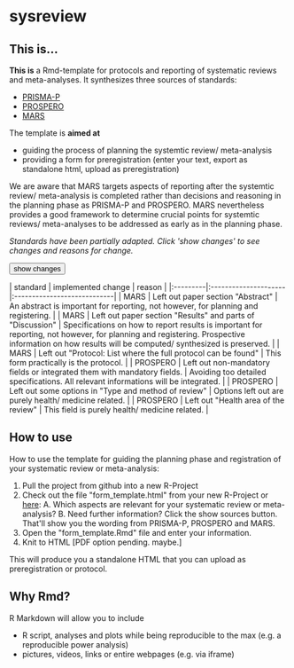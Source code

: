 # sysreview

## This is...

__This is__ a Rmd-template for protocols and reporting of systematic reviews and meta-analyses. It synthesizes three sources of standards:

* [PRISMA-P](https://doi.org/10.1136/bmj.i4086)
* [PROSPERO](https://www.crd.york.ac.uk/prospero/)
* [MARS](https://doi.org/10.1037/amp0000389)

The template is __aimed at__

* guiding the process of planning the systemtic review/ meta-analysis
* providing a form for preregistration (enter your text, export as standalone html, upload as preregistration)

We are aware that MARS targets aspects of reporting after the systemtic review/ meta-analysis is completed rather than decisions and reasoning in the planning phase as PRISMA-P and PROSPERO. MARS nevertheless provides a good framework to determine crucial points for systemtic reviews/ meta-analyses to be addressed as early as in the planning phase.

  
_Standards have been partially adapted. Click 'show changes' to see changes and reasons for change._  

<button data-toggle="collapse" data-target="#changes">show changes</button>
<div id="changes" class="collapse">
| standard |  implemented change  | reason                      |
|:---------|:---------------------|:----------------------------|
| MARS |  Left out paper section "Abstract"  |  An abstract is important for reporting, not however, for planning and registering. |
| MARS |  Left out paper section "Results" and parts of "Discussion"  |  Specifications on how to report results is important for reporting, not however, for planning and registering. Prospective information on how results will be computed/ synthesized is preserved. |
| MARS | Left out "Protocol: List where the full protocol can be found" | This form practically is the protocol. |
|  PROSPERO  |  Left out non-mandatory fields or integrated them with mandatory fields.  |  Avoiding too detailed specifications. All relevant informations will be integrated. |
| PROSPERO | Left out some options in "Type and method of review" | Options left out are purely health/ medicine related. |
| PROSPERO | Left out "Health area of the review" | This field is purely health/ medicine related. |

</div>

## How to use

How to use the template for guiding the planning phase and registration of your systematic review or meta-analysis:

1. Pull the project from github into a new R-Project
2. Check out the file "form_template.html" from your new R-Project or [here](https://raw.githack.com/j-5chneider/sysreview/master/form_template.html): 
   A. Which aspects are relevant for your systematic review or meta-analysis?
   B. Need further information? Click the show sources button. That'll show you the wording from PRISMA-P, PROSPERO and MARS.
3. Open the "form_template.Rmd" file and enter your information.
4. Knit to HTML [PDF option pending. maybe.]

This will produce you a standalone HTML that you can upload as preregistration or protocol.

## Why Rmd?

R Markdown will allow you to include

* R script, analyses and plots while being reproducible to the max (e.g. a reproducible power analysis)
* pictures, videos, links or entire webpages (e.g. via iframe)
